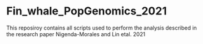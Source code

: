 # Fin_whale_PopGenomics_2021
This reposiroy contains all scripts used to perform the analysis described in the research paper Nigenda-Morales and Lin etal. 2021
